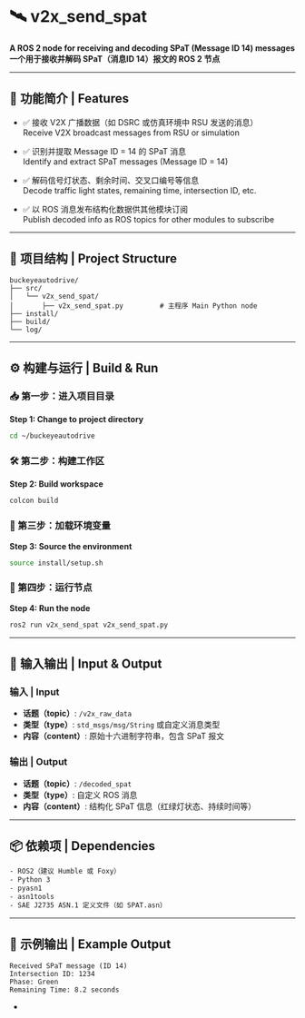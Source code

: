 # 🛰️ v2x_send_spat  
**A ROS 2 node for receiving and decoding SPaT (Message ID 14) messages**  
**一个用于接收并解码 SPaT（消息ID 14）报文的 ROS 2 节点**

---

## 📌 功能简介 | Features

- ✅ 接收 V2X 广播数据（如 DSRC 或仿真环境中 RSU 发送的消息）  
  Receive V2X broadcast messages from RSU or simulation

- ✅ 识别并提取 Message ID = 14 的 SPaT 消息  
  Identify and extract SPaT messages (Message ID = 14)

- ✅ 解码信号灯状态、剩余时间、交叉口编号等信息  
  Decode traffic light states, remaining time, intersection ID, etc.

- ✅ 以 ROS 消息发布结构化数据供其他模块订阅  
  Publish decoded info as ROS topics for other modules to subscribe

---

## 📁 项目结构 | Project Structure

```
buckeyeautodrive/
├── src/
│   └── v2x_send_spat/
│       ├── v2x_send_spat.py         # 主程序 Main Python node
├── install/
├── build/
└── log/
```

---

## ⚙️ 构建与运行 | Build & Run

### 📥 第一步：进入项目目录  
**Step 1: Change to project directory**

```bash
cd ~/buckeyeautodrive
```

### 🛠️ 第二步：构建工作区  
**Step 2: Build workspace**

```bash
colcon build
```

### 🔄 第三步：加载环境变量  
**Step 3: Source the environment**

```bash
source install/setup.sh
```

### 🚀 第四步：运行节点  
**Step 4: Run the node**

```bash
ros2 run v2x_send_spat v2x_send_spat.py
```

---

## 📡 输入输出 | Input & Output

### 输入 | Input

- **话题（topic）**: `/v2x_raw_data`  
- **类型（type）**: `std_msgs/msg/String` 或自定义消息类型  
- **内容（content）**: 原始十六进制字符串，包含 SPaT 报文

### 输出 | Output

- **话题（topic）**: `/decoded_spat`  
- **类型（type）**: 自定义 ROS 消息  
- **内容（content）**: 结构化 SPaT 信息（红绿灯状态、持续时间等）

---

## 📦 依赖项 | Dependencies

```bash
- ROS2（建议 Humble 或 Foxy）
- Python 3
- pyasn1
- asn1tools
- SAE J2735 ASN.1 定义文件（如 SPAT.asn）
```

---

## 📎 示例输出 | Example Output

```text
Received SPaT message (ID 14)
Intersection ID: 1234
Phase: Green
Remaining Time: 8.2 seconds
```

-
